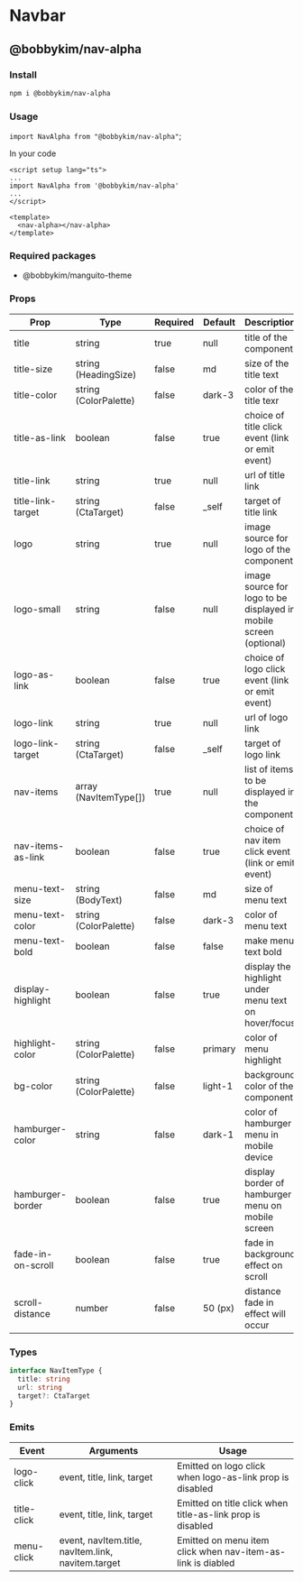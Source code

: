 # Navbar

## @bobbykim/nav-alpha

### Install

```sh
npm i @bobbykim/nav-alpha
```

### Usage

`import NavAlpha from "@bobbykim/nav-alpha"`;

In your code

```vue
<script setup lang="ts">
...
import NavAlpha from '@bobbykim/nav-alpha'
...
</script>

<template>
  <nav-alpha></nav-alpha>
</template>
```

### Required packages

- @bobbykim/manguito-theme

### Props

| Prop              | Type                  | Required | Default | Description                                                       |
| ----------------- | --------------------- | -------- | ------- | ----------------------------------------------------------------- |
| title             | string                | true     | null    | title of the component                                            |
| title-size        | string (HeadingSize)  | false    | md      | size of the title text                                            |
| title-color       | string (ColorPalette) | false    | dark-3  | color of the title texr                                           |
| title-as-link     | boolean               | false    | true    | choice of title click event (link or emit event)                  |
| title-link        | string                | true     | null    | url of title link                                                 |
| title-link-target | string (CtaTarget)    | false    | \_self  | target of title link                                              |
| logo              | string                | true     | null    | image source for logo of the component                            |
| logo-small        | string                | false    | null    | image source for logo to be displayed in mobile screen (optional) |
| logo-as-link      | boolean               | false    | true    | choice of logo click event (link or emit event)                   |
| logo-link         | string                | true     | null    | url of logo link                                                  |
| logo-link-target  | string (CtaTarget)    | false    | \_self  | target of logo link                                               |
| nav-items         | array (NavItemType[]) | true     | null    | list of items to be displayed in the component                    |
| nav-items-as-link | boolean               | false    | true    | choice of nav item click event (link or emit event)               |
| menu-text-size    | string (BodyText)     | false    | md      | size of menu text                                                 |
| menu-text-color   | string (ColorPalette) | false    | dark-3  | color of menu text                                                |
| menu-text-bold    | boolean               | false    | false   | make menu text bold                                               |
| display-highlight | boolean               | false    | true    | display the highlight under menu text on hover/focus              |
| highlight-color   | string (ColorPalette) | false    | primary | color of menu highlight                                           |
| bg-color          | string (ColorPalette) | false    | light-1 | background color of the component                                 |
| hamburger-color   | string                | false    | dark-1  | color of hamburger menu in mobile device                          |
| hamburger-border  | boolean               | false    | true    | display border of hamburger menu on mobile screen                 |
| fade-in-on-scroll | boolean               | false    | true    | fade in background effect on scroll                               |
| scroll-distance   | number                | false    | 50 (px) | distance fade in effect will occur                                |

### Types

```ts
interface NavItemType {
  title: string
  url: string
  target?: CtaTarget
}
```

### Emits

| Event       | Arguments                                          | Usage                                                       |
| ----------- | -------------------------------------------------- | ----------------------------------------------------------- |
| logo-click  | event, title, link, target                         | Emitted on logo click when logo-as-link prop is disabled    |
| title-click | event, title, link, target                         | Emitted on title click when title-as-link prop is disabled  |
| menu-click  | event, navItem.title, navItem.link, navitem.target | Emitted on menu item click when nav-item-as-link is diabled |
